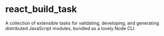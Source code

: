 # react_build_task
A collection of extensible tasks for validating, developing, and generating distributed JavaScript modules, bundled as a lovely Node CLI.
